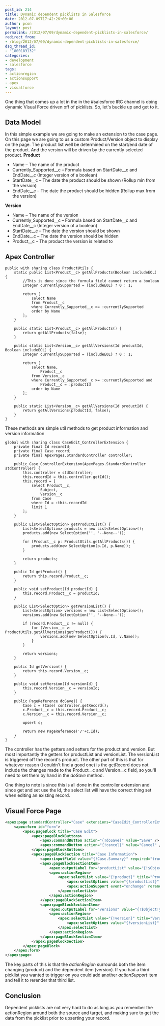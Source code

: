 ```yaml
---
post_id: 214
title: Dynamic dependent picklists in Salesforce
date: 2012-07-09T17:42:26+00:00
author: pcon
layout: post
permalink: /2012/07/09/dynamic-dependent-picklists-in-salesforce/
redirect_from:
- /blog/2012/07/09/dynamic-dependent-picklists-in-salesforce/
dsq_thread_id:
- "1800183132"
categories:
- development
- salesforce
tags:
- actionregion
- actionsupport
- apex
- visualforce
---
```

One thing that comes up a lot in the in the #salesforce IRC channel is doing dynamic Visual Force driven off of picklists.  So, let's buckle up and get to it.

## Data Model

In this simple example we are going to make an extension to the case page.  On this page we are going to us a custom Product/Version object to display on the page.  The product list well be determined on the start/end date of the product.  And the version will be driven by the currently selected product. **Product**

* Name &#8211; The name of the product
* Currently\_Supported\_\_c &#8211; Formula based on StartDate\_\_c and EndDate__c (Integer version of a boolean)
* StartDate__c &#8211; The date the product should be shown (Rollup min from the version)
* EndDate__c &#8211; The date the product should be hidden (Rollup max from the version)

**Version**

* Name &#8211; The name of the version
* Currently\_Supported\_\_c &#8211; Formula based on StartDate\_\_c and EndDate__c (Integer version of a boolean)
* StartDate__c &#8211; The date the version should be shown
* EndDate__c &#8211; The date the version should be hidden
* Product__c &#8211; The product the version is related to

## Apex Controller

```apex
public with sharing class ProductUtils {
    static public List<Product__c> getAllProducts(Boolean includeEOL) {
        //This is done since the formula field cannot return a boolean
        Integer currentlySupported = (includeEOL) ? 0 : 1;

        return [
            select Name
            from Product__c
            where Currently_Supported__c >= :currentlySupported
            order by Name
        ];
    }

    public static List<Product__c> getAllProducts() {
        return getAllProducts(false);
    }

    public static List<Version__c> getAllVersions(Id productId, Boolean includeEOL) {
        Integer currentlySupported = (includeEOL) ? 0 : 1;

        return [
            select Name,
                Product__c
            from Version__c
            where Currently_Supported__c >= :currentlySupported and
                Product__c = :productId
            order by Name
        ];
    }

    public static List<Version__c> getAllVersions(Id productId) {
        return getAllVersions(productId, false);
    }
}
```

These methods are simple util methods to get product information and version information

```apex
global with sharing class CaseEdit_ControllerExtension {
    private final Id recordId;
    private final Case record;
    private final ApexPages.StandardController controller;

    public Case_ControllerExtension(ApexPages.StandardController stdController) {
        this.controller = stdController;
        this.recordId = this.controller.getId();
        this.record = [
            select Product__c,
                Subject,
                Version__c
            from Case
            where Id = :this.recordId
            limit 1
        ];
    }

    public List<SelectOption> getProductList() {
        List<SelectOption> products = new List<SelectOption>();
        products.add(new SelectOption('', '--None--'));

        for (Product__c p: ProductUtils.getAllProducts()) {
            products.add(new SelectOption(p.Id, p.Name));
        }

        return products;
    }

    public Id getProduct() {
        return this.record.Product__c;
    }

    public void setProduct(Id productId) {
        this.record.Product__c = productId;
    }

    public List<SelectOption> getVersionList() {
        List<SelectOption> versions = new List<SelectOption>();
        versions.add(new SelectOption('', '--None--'));

        if (record.Product__c != null) {
            for (Version__c v: ProductUtils.getAllVersions(getProduct())) {
                versions.add(new SelectOption(v.Id, v.Name));
            }
        }

        return versions;
    }

    public Id getVersion() {
        return this.record.Version__c;
    }

    public void setVersion(Id versionId) {
        this.record.Version__c = versionId;
    }

    public PageReference doSave() {
        Case c = (Case) controller.getRecord();
        c.Product__c = this.record.Product__c;
        c.Version__c = this.record.Version__c;

        upsert c;

        return new PageReference('/'+c.Id);
    }
}
```

The controller has the getters and setters for the product and version.  But most importantly the getters for productList and versionList.  The versionList is triggered off the record's product.  The other part of this is that for whatever reason (I couldn't find a good one) is the getRecord does not include the changes made to the Product\_\_c and Version\_\_c field, so you'll need to set them by hand in the _doSave_ method.

One thing to note is since this is all done in the controller extension and since get and set use the Id, the select list will have the correct thing set when editing an existing record.

## Visual Force Page

```xml
<apex:page standardController="Case" extensions="CaseEdit_ControllerExtension" title="Case Edit" tabStyle="Case">
    <apex:form id="form">
        <apex:pageBlock title="Case Edit">
            <apex:pageBlockButtons>
                <apex:commandButton action="{!doSave}" value="Save" />
                <apex:commandButton action="{!cancel}" value="Cancel" />
            </apex:pageBlockButtons>
            <apex:pageBlockSection title="Case Information">
                <apex:inputField value="{!Case.Summary}" required="true" />
                <apex:pageBlockSectionItem>
                    <apex:outputLabel for="productList" value="{!$ObjectType.Case.fields.Product__c.label}" />
                    <apex:actionRegion>
                        <apex:selectList value="{!product}" title="Product" size="1" id="products">
                            <apex:selectOptions value="{!productList}" />
                            <apex:actionSupport event="onchange" rerender="versions" />
                        </apex:selectList>
                    </apex:actionRegion>
                </apex:pageBlockSectionItem>
                <apex:pageBlockSectionItem>
                    <apex:outputLabel for="versions" value="{!$ObjectType.Case.fields.Version__c.label}" />
                    <apex:actionRegion>
                        <apex:selectList value="{!version}" title="Version" size="1" id="versions">
                            <apex:selectOptions value="{!versionList}" />
                        </apex:selectList>
                    </apex:actionRegion>
                </apex:pageBlockSectionItem>
            </apex:pageBlockSection>
        </apex:pageBlock>
    </apex:form>
</apex:page>
```

The key parts of this is that the _actionRegion_ surrounds both the item changing (product) and the dependent item (version).  If you had a third picklist you wanted to trigger on you could add another _actionSupport_ item and tell it to rerender that third list.

## Conclusion

Dependent picklists are not very hard to do as long as you remember the actionRegion around both the source and target, and making sure to get the data from the picklist prior to upserting your record.